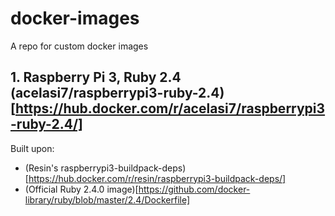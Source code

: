 # docker-images
A repo for custom docker images

## 1. Raspberry Pi 3, Ruby 2.4 (acelasi7/raspberrypi3-ruby-2.4)[https://hub.docker.com/r/acelasi7/raspberrypi3-ruby-2.4/]
Built upon:
* (Resin's raspberrypi3-buildpack-deps)[https://hub.docker.com/r/resin/raspberrypi3-buildpack-deps/]
* (Official Ruby 2.4.0 image)[https://github.com/docker-library/ruby/blob/master/2.4/Dockerfile]

